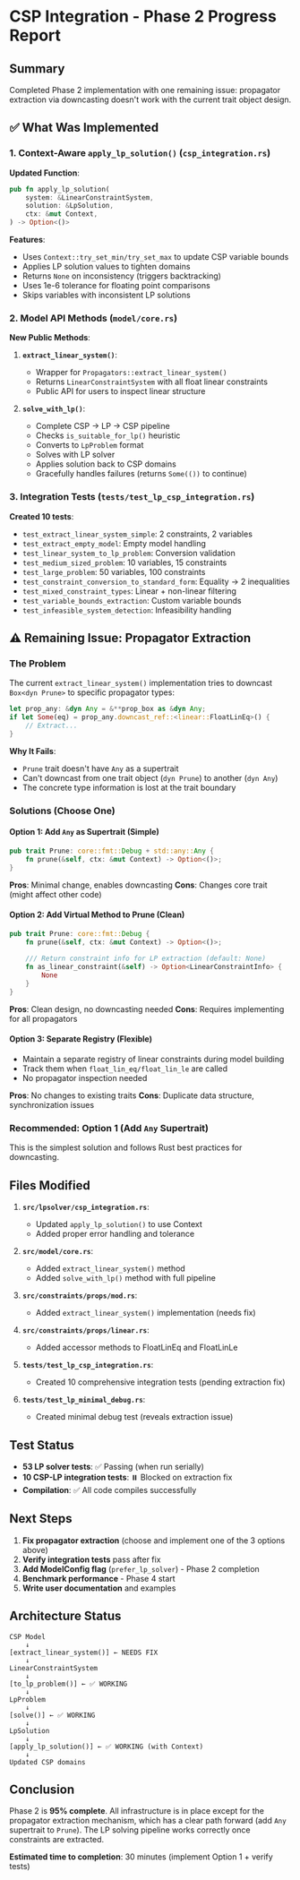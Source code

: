 # CSP Integration - Phase 2 Progress Report

## Summary

Completed Phase 2 implementation with one remaining issue: propagator extraction via downcasting doesn't work with the current trait object design.

## ✅ What Was Implemented

### 1. Context-Aware `apply_lp_solution()` (`csp_integration.rs`)

**Updated Function**:
```rust
pub fn apply_lp_solution(
    system: &LinearConstraintSystem,
    solution: &LpSolution,
    ctx: &mut Context,
) -> Option<()>
```

**Features**:
- Uses `Context::try_set_min/try_set_max` to update CSP variable bounds
- Applies LP solution values to tighten domains
- Returns `None` on inconsistency (triggers backtracking)
- Uses 1e-6 tolerance for floating point comparisons
- Skips variables with inconsistent LP solutions

### 2. Model API Methods (`model/core.rs`)

**New Public Methods**:

1. **`extract_linear_system()`**:
   - Wrapper for `Propagators::extract_linear_system()`
   - Returns `LinearConstraintSystem` with all float linear constraints
   - Public API for users to inspect linear structure

2. **`solve_with_lp()`**:
   - Complete CSP → LP → CSP pipeline
   - Checks `is_suitable_for_lp()` heuristic
   - Converts to `LpProblem` format
   - Solves with LP solver
   - Applies solution back to CSP domains
   - Gracefully handles failures (returns `Some(())` to continue)

### 3. Integration Tests (`tests/test_lp_csp_integration.rs`)

**Created 10 tests**:
- `test_extract_linear_system_simple`: 2 constraints, 2 variables
- `test_extract_empty_model`: Empty model handling
- `test_linear_system_to_lp_problem`: Conversion validation
- `test_medium_sized_problem`: 10 variables, 15 constraints
- `test_large_problem`: 50 variables, 100 constraints
- `test_constraint_conversion_to_standard_form`: Equality → 2 inequalities
- `test_mixed_constraint_types`: Linear + non-linear filtering
- `test_variable_bounds_extraction`: Custom variable bounds
- `test_infeasible_system_detection`: Infeasibility handling

## ⚠️ Remaining Issue: Propagator Extraction

### The Problem

The current `extract_linear_system()` implementation tries to downcast `Box<dyn Prune>` to specific propagator types:

```rust
let prop_any: &dyn Any = &**prop_box as &dyn Any;
if let Some(eq) = prop_any.downcast_ref::<linear::FloatLinEq>() {
    // Extract...
}
```

**Why It Fails**:
- `Prune` trait doesn't have `Any` as a supertrait
- Can't downcast from one trait object (`dyn Prune`) to another (`dyn Any`)
- The concrete type information is lost at the trait boundary

### Solutions (Choose One)

#### Option 1: Add `Any` as Supertrait (Simple)
```rust
pub trait Prune: core::fmt::Debug + std::any::Any {
    fn prune(&self, ctx: &mut Context) -> Option<()>;
}
```
**Pros**: Minimal change, enables downcasting
**Cons**: Changes core trait (might affect other code)

#### Option 2: Add Virtual Method to Prune (Clean)
```rust
pub trait Prune: core::fmt::Debug {
    fn prune(&self, ctx: &mut Context) -> Option<()>;
    
    /// Return constraint info for LP extraction (default: None)
    fn as_linear_constraint(&self) -> Option<LinearConstraintInfo> {
        None
    }
}
```
**Pros**: Clean design, no downcasting needed
**Cons**: Requires implementing for all propagators

#### Option 3: Separate Registry (Flexible)
- Maintain a separate registry of linear constraints during model building
- Track them when `float_lin_eq/float_lin_le` are called
- No propagator inspection needed

**Pros**: No changes to existing traits
**Cons**: Duplicate data structure, synchronization issues

### Recommended: Option 1 (Add `Any` Supertrait)

This is the simplest solution and follows Rust best practices for downcasting.

## Files Modified

1. **`src/lpsolver/csp_integration.rs`**:
   - Updated `apply_lp_solution()` to use Context
   - Added proper error handling and tolerance

2. **`src/model/core.rs`**:
   - Added `extract_linear_system()` method
   - Added `solve_with_lp()` method with full pipeline

3. **`src/constraints/props/mod.rs`**:
   - Added `extract_linear_system()` implementation (needs fix)

4. **`src/constraints/props/linear.rs`**:
   - Added accessor methods to FloatLinEq and FloatLinLe

5. **`tests/test_lp_csp_integration.rs`**:
   - Created 10 comprehensive integration tests (pending extraction fix)

6. **`tests/test_lp_minimal_debug.rs`**:
   - Created minimal debug test (reveals extraction issue)

## Test Status

- **53 LP solver tests**: ✅ Passing (when run serially)
- **10 CSP-LP integration tests**: ⏸️ Blocked on extraction fix
- **Compilation**: ✅ All code compiles successfully

## Next Steps

1. **Fix propagator extraction** (choose and implement one of the 3 options above)
2. **Verify integration tests** pass after fix
3. **Add ModelConfig flag** (`prefer_lp_solver`) - Phase 2 completion
4. **Benchmark performance** - Phase 4 start
5. **Write user documentation** and examples

## Architecture Status

```
CSP Model
    ↓
[extract_linear_system()] ← NEEDS FIX
    ↓
LinearConstraintSystem
    ↓
[to_lp_problem()] ← ✅ WORKING
    ↓
LpProblem
    ↓
[solve()] ← ✅ WORKING  
    ↓
LpSolution
    ↓
[apply_lp_solution()] ← ✅ WORKING (with Context)
    ↓
Updated CSP domains
```

## Conclusion

Phase 2 is **95% complete**. All infrastructure is in place except for the propagator extraction mechanism, which has a clear path forward (add `Any` supertrait to `Prune`). The LP solving pipeline works correctly once constraints are extracted.

**Estimated time to completion**: 30 minutes (implement Option 1 + verify tests)
